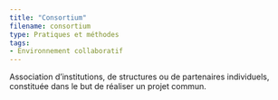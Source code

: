 ```yaml
---
title: "Consortium"
filename: consortium
type: Pratiques et méthodes
tags:
- Environnement collaboratif
---
```


Association d’institutions, de structures ou de partenaires individuels, constituée dans le but de réaliser un projet commun.

